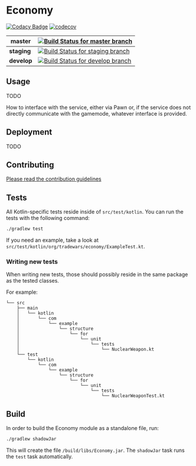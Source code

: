 # Economy

[![Codacy Badge](https://api.codacy.com/project/badge/Grade/8042cdcb73c04bd09355154a6af1b33e)](https://www.codacy.com/app/TradeWars/Economy?utm_source=github.com&amp;utm_medium=referral&amp;utm_content=TradeWars/Economy&amp;utm_campaign=Badge_Grade)
[![codecov](https://codecov.io/gh/TradeWars/Economy/branch/develop/graph/badge.svg)](https://codecov.io/gh/TradeWars/Economy)

| master | [![Build Status for master branch](https://travis-ci.org/TradeWars/Economy.svg?branch=master)](https://travis-ci.org/TradeWars/Economy) |
| - | - |
| **staging** | [![Build Status for staging branch](https://travis-ci.org/TradeWars/Economy.svg?branch=staging)](https://travis-ci.org/TradeWars/Economy) |
| **develop** | [![Build Status for develop branch](https://travis-ci.org/TradeWars/Economy.svg?branch=develop)](https://travis-ci.org/TradeWars/Economy) |

## Usage

TODO

How to interface with the service, either via Pawn or, if the service does not
directly communicate with the gamemode, whatever interface is provided.

## Deployment

TODO

## Contributing

[Please read the contribution guidelines](docs/Contributing.md)

## Tests

All Kotlin-specific tests reside inside of `src/test/kotlin`.
You can run the tests with the following command:

```bash
./gradlew test
```

If you need an example, take a look at `src/test/kotlin/org/tradewars/economy/ExampleTest.kt`.

### Writing new tests

When writing new tests, those should possibly reside in the same package as the tested classes.

For example:

```
└── src
    ├── main
    │   └── kotlin
    │       └── com
    │           └── example
    │               └── structure
    │                   └── for
    │                       └── unit
    │                           └── tests
    │                               └── NuclearWeapon.kt
    └── test
        └── kotlin
            └── com
                └── example
                    └── structure
                        └── for
                            └── unit
                                └── tests
                                    └── NuclearWeaponTest.kt
```

## Build

In order to build the Economy module as a standalone file, run:

```bash
./gradlew shadowJar
```

This will create the file `/build/libs/Economy.jar`. The `shadowJar` task runs the `test`
task automatically.